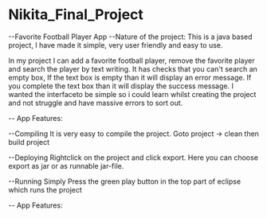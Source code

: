 # Nikita_Final_Project

--Favorite Football Player App --Nature of the project:
This is a java based project, I have made it simple, very user friendly and easy to use.

In my project I can add a favorite football player, remove the favorite player
and search the player by text writing. It has checks that
you can't search an empty box, If the text box is empty than it will display an error
message. If you complete the text box than it will display the success message.
I wanted the interfaceto be simple so i could learn whilst creating the project and not 
struggle and have massive errors to sort out.

-- App Features:


--Compiling
It is very easy to compile the project.
Goto project -> clean then build project

--Deploying
Rightclick on the project and click export.
Here you can choose export as jar or as runnable jar-file.

--Running
Simply Press the green play button in the top part of eclipse which runs the project

-- App Features:
